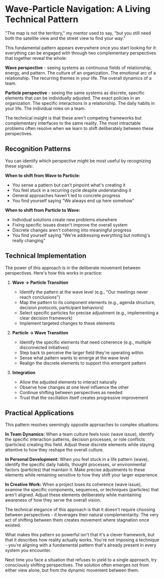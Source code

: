 # Wave-Particle Navigation: A Living Technical Pattern

"The map is not the territory," my mentor used to say, "but you still need both the satellite view and the street view to find your way."

This fundamental pattern appears everywhere once you start looking for it: everything can be engaged with through two complementary perspectives that together reveal the whole:

**Wave perspective** - seeing systems as continuous fields of relationship, energy, and pattern. The culture of an organization. The emotional arc of a relationship. The recurring themes in your life. The overall dynamics of a team.

**Particle perspective** - seeing the same systems as discrete, specific elements that can be individually adjusted. The exact policies in an organization. The specific interactions in a relationship. The daily habits in your life. The individual roles on a team.

The technical insight is that these aren't competing frameworks but complementary interfaces to the same reality. The most intractable problems often resolve when we learn to shift deliberately between these perspectives.

## Recognition Patterns

You can identify which perspective might be most useful by recognizing these signals:

**When to shift from Wave to Particle:**
- You sense a pattern but can't pinpoint what's creating it
- You feel stuck in a recurring cycle despite understanding it
- General approaches haven't led to concrete progress
- You find yourself saying "We always end up here somehow"

**When to shift from Particle to Wave:**
- Individual solutions create new problems elsewhere
- Fixing specific issues doesn't improve the overall system
- Discrete changes aren't cohering into meaningful progress
- You find yourself saying "We're addressing everything but nothing's really changing"

## Technical Implementation

The power of this approach is in the deliberate movement between perspectives. Here's how this works in practice:

1. **Wave → Particle Transition**
   - Identify the pattern at the wave level (e.g., "Our meetings never reach conclusions")
   - Map the pattern to its component elements (e.g., agenda structure, decision protocols, participant behaviors)
   - Select specific particles for precise adjustment (e.g., implementing a clear decision framework)
   - Implement targeted changes to these elements

2. **Particle → Wave Transition**
   - Identify the specific elements that need coherence (e.g., multiple disconnected initiatives)
   - Step back to perceive the larger field they're operating within
   - Sense what pattern wants to emerge at the wave level
   - Realign the discrete elements to support this emergent pattern

3. **Integration**
   - Allow the adjusted elements to interact naturally
   - Observe how changes at one level influence the other
   - Continue shifting between perspectives as needed
   - Trust that the oscillation itself creates progressive improvement

## Practical Applications

This pattern resolves seemingly opposite approaches to complex situations:

**In Team Dynamics:**
When a team culture feels toxic (wave issue), identify the specific interaction patterns, decision processes, or role conflicts (particles) creating this field. Adjust these discrete elements while staying attentive to how they reshape the overall culture.

**In Personal Development:**
When you feel stuck in a life pattern (wave), identify the specific daily habits, thought processes, or environmental factors (particles) that maintain it. Make precise adjustments to these elements while remaining sensitive to how they shift your larger experience.

**In Creative Work:**
When a project loses its coherence (wave issue), examine the specific components, sequences, or techniques (particles) that aren't aligned. Adjust these elements deliberately while maintaining awareness of how they serve the overall vision.

The technical elegance of this approach is that it doesn't require choosing between perspectives - it leverages their natural complementarity. The very act of shifting between them creates movement where stagnation once existed.

What makes this pattern so powerful isn't that it's a clever framework, but that it describes how reality actually works. You're not imposing a technique - you're aligning with a fundamental pattern that's already present in every system you encounter.

Next time you face a situation that refuses to yield to a single approach, try consciously shifting perspectives. The solution often emerges not from either view alone, but from the dynamic movement between them.
